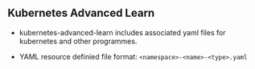 ## Kubernetes Advanced Learn

- kubernetes-advanced-learn includes associated yaml files for kubernetes and other programmes.

- YAML resource definied file format: `<namespace>-<name>-<type>.yaml`
